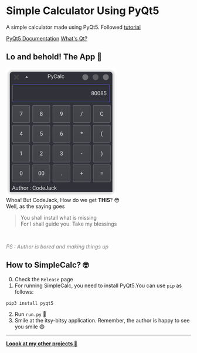 # Simple Calculator Using PyQt5

A simple calculator made using PyQt5.
Followed [tutorial](https://realpython.com/python-pyqt-gui-calculator/)

[PyQt5 Documentation](https://www.riverbankcomputing.com/static/Docs/PyQt5/)
[What's Qt?](https://www.qt.io)

## Lo and behold! The App 🎊
![App Screenshot](/calc/screenshot.png)<br>
Whoa! But CodeJack, How do we get **THIS**? :flushed:<br>
Well, as the saying goes
> You shall install what is missing <br>
> For I shall guide you. Take my blessings
<br>

<span style="color:grey">_PS : Author is bored and making things up_</span>

## How to SimpleCalc? :nerd_face:

0. Check the `Release` page
1. For running SimpleCalc, you need to install PyQt5.You can use `pip` as follows: 
```terminal
pip3 install pyqt5
```
2. Run `run.py` :rocket:
3. Smile at the itsy-bitsy application. Remember, the author is happy to see you smile :smile:



*************************************************************************************
**[Loook at my other projects :eyes:](github.com/codejack-CR)**<br>
